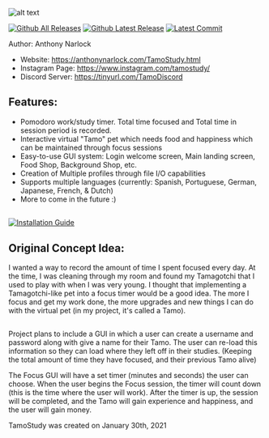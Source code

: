 ![alt text](https://i.imgur.com/Vwphoy3.png)

[![Github All Releases](https://img.shields.io/github/downloads/narlock/TamoStudy/total.svg)]()
[![Github Latest Release](https://img.shields.io/github/v/release/narlock/TamoStudy)]()
[![Latest Commit](https://img.shields.io/github/last-commit/narlock/TamoStudy)]()

Author: Anthony Narlock
- Website: https://anthonynarlock.com/TamoStudy.html
- Instagram Page: https://www.instagram.com/tamostudy/
- Discord Server: https://tinyurl.com/TamoDiscord

## Features:
- Pomodoro work/study timer. Total time focused and Total time in session period is recorded.
- Interactive virtual "Tamo" pet which needs food and happiness which can be maintained through focus sessions
- Easy-to-use GUI system: Login welcome screen, Main landing screen, Food Shop, Background Shop, etc.
- Creation of Multiple profiles through file I/O capabilities
- Supports multiple languages (currently: Spanish, Portuguese, German, Japanese, French, & Dutch)
- More to come in the future :)

##

[![Installation Guide](https://i.imgur.com/JEXOEwy.png)](https://www.youtube.com/watch?v=xNarVygElG0)


## Original Concept Idea: 

I wanted a way to record the amount of time I spent focused every day. At the time, I was cleaning through my room and found my Tamagotchi that I used to play with when I was very young. I thought that implementing a Tamagotchi-like pet into a focus timer would be a good idea. The more I focus and get my work done, the more upgrades and new things I can do with the virtual pet (in my project, it's called a Tamo).

##

Project plans to include a GUI in which a user can create a username and password along with give a name for their Tamo. The user can re-load this information so they can load where they left off in their studies. (Keeping the total amount of time they have focused, and their previous Tamo alive)

The Focus GUI will have a set timer (minutes and seconds) the user can choose. When the user begins the Focus session, the timer will count down (this is the time where the user will work). After the timer is up, the session will be completed, and the Tamo will gain experience and happiness, and the user will gain money.

TamoStudy was created on January 30th, 2021
